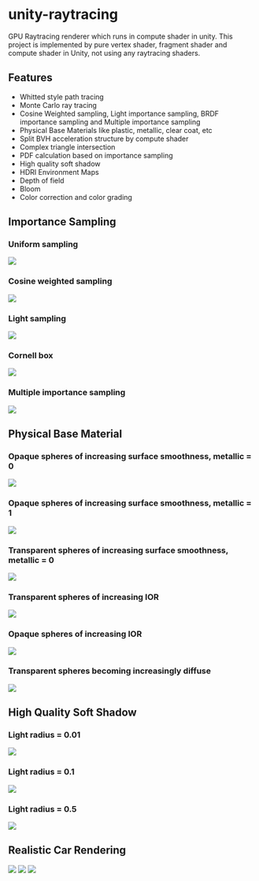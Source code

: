 # unity-raytracing
GPU Raytracing renderer which runs in compute shader in unity.
This project is implemented by pure vertex shader, fragment shader and compute shader in Unity, not using any raytracing shaders.
## Features
- Whitted style path tracing
- Monte Carlo ray tracing
- Cosine Weighted sampling, Light importance sampling, BRDF importance sampling and Multiple importance sampling
- Physical Base Materials like plastic, metallic, clear coat, etc
- Split BVH acceleration structure by compute shader
- Complex triangle intersection
- PDF calculation based on importance sampling
- High quality soft shadow
- HDRI Environment Maps
- Depth of field
- Bloom
- Color correction and color grading

## Importance Sampling
### Uniform sampling
![](Assets/Outputs/UniformSampling.png)
### Cosine weighted sampling
![](Assets/Outputs/CosineSampling.png)
### Light sampling
![](Assets/Outputs/LightSampling.png)
### Cornell box
![](Assets/Outputs/CornellBox.png)
### Multiple importance sampling
![](Assets/Outputs/MIS.png)
## Physical Base Material
### Opaque spheres of increasing surface smoothness, metallic = 0
![](Assets/Outputs/pbr0.png)
### Opaque spheres of increasing surface smoothness, metallic = 1
![](Assets/Outputs/pbr1.png)
### Transparent  spheres of increasing surface smoothness, metallic = 0
![](Assets/Outputs/pbr2.png)
### Transparent spheres of increasing IOR
![](Assets/Outputs/pbr3.png)
### Opaque spheres of increasing IOR
![](Assets/Outputs/pbr4.png)
### Transparent spheres becoming increasingly diffuse
![](Assets/Outputs/pbr5.png)
## High Quality Soft Shadow
### Light radius = 0.01
![](Assets/Outputs/soft_shadow0.png)
### Light radius = 0.1
![](Assets/Outputs/soft_shadow1.png)
### Light radius = 0.5
![](Assets/Outputs/soft_shadow2.png)
## Realistic Car Rendering
![](Assets/Outputs/car0.png)
![](Assets/Outputs/car1.png)
![](Assets/Outputs/car2.png)